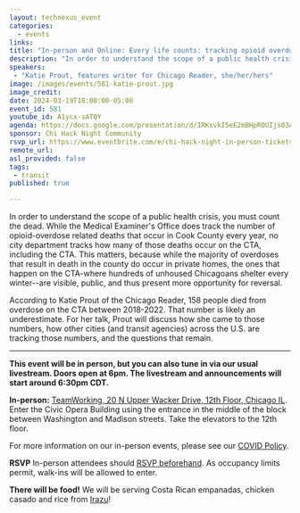 ```yaml
---
layout: technexus_event
categories:
  - events
links: 
title: "In-person and Online: Every life counts: tracking opioid overdose deaths on the CTA"
description: "In order to understand the scope of a public health crisis, you must count the dead. While the Medical Examiner's Office does track the number of opioid-overdose related deaths that occur in Cook County every year, no city department tracks how many of those deaths occur on the CTA, including the CTA. This matters, because while the majority of overdoses that result in death in the county do occur in private homes, the ones that happen on the CTA-where hundreds of unhoused Chicagoans shelter every winter--are visible, public, and thus present more opportunity for reversal. According to Katie Prout of the Chicago Reader, 158 people died from overdose on the CTA between 2018-2022. That number is likely an underestimate. For her talk, Prout will discuss how she came to those numbers, how other cities (and transit agencies) across the U.S. are tracking those numbers, and the questions that remain."
speakers:
 - "Katie Prout, features writer for Chicago Reader, she/her/hers"
image: /images/events/581-katie-prout.jpg
image_credit: 
date: 2024-03-19T18:00:00-05:00
event_id: 581
youtube_id: A1ycx-sATQY
agenda: https://docs.google.com/presentation/d/1RKxvkI5eE2mBHpROUIjs83Aeh9-DnUATEUSDPDuCADc/edit#slide=id.g121c7120608_0_0
sponsor: Chi Hack Night Community
rsvp_url: https://www.eventbrite.com/e/chi-hack-night-in-person-tickets-655380890887
remote_url: 
asl_provided: false
tags:
 - transit
published: true

---
```


In order to understand the scope of a public health crisis, you must count the dead. While the Medical Examiner's Office does track the number of opioid-overdose related deaths that occur in Cook County every year, no city department tracks how many of those deaths occur on the CTA, including the CTA. This matters, because while the majority of overdoses that result in death in the county do occur in private homes, the ones that happen on the CTA-where hundreds of unhoused Chicagoans shelter every winter--are visible, public, and thus present more opportunity for reversal. 

According to Katie Prout of the Chicago Reader, 158 people died from overdose on the CTA between 2018-2022. That number is likely an underestimate. For her talk, Prout will discuss how she came to those numbers, how other cities (and transit agencies) across the U.S. are tracking those numbers, and the questions that remain.

---

**This event will be in person, but you can also tune in via our usual livestream. Doors open at 6pm. The livestream and announcements will start around 6:30pm CDT.**

**In-person:** <a href='https://www.google.com/maps/place/TechNexus+Venture+Collaborative/@41.8835673,-87.6394085,17z/data=!3m1!4b1!4m5!3m4!1s0x880e2d5be57f04c5:0xa87e47e177660090!8m2!3d41.8835673!4d-87.6372198'>TeamWorking, 20 N Upper Wacker Drive, 12th Floor, Chicago IL</a>. Enter the Civic Opera Building using the entrance in the middle of the block between Washington and Madison streets. Take the elevators to the 12th floor.

For more information on our in-person events, please see our [COVID Policy](/blog/2022/09/09/our-covid-19-policy.html). 

**RSVP** In-person attendees should [RSVP beforehand]({{page.rsvp_url}}). As occupancy limits permit, walk-ins will be allowed to enter.

**There will be food!** We will be serving Costa Rican empanadas, chicken casado and rice from [Irazu](https://www.irazuchicago.com/)!
